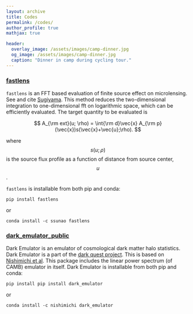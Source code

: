 ```yaml
---
layout: archive
title: Codes
permalink: /codes/
author_profile: true
mathjax: true

header:
  overlay_image: /assets/images/camp-dinner.jpg
  og_image: /assets/images/camp-dinner.jpg
  caption: "Dinner in camp during cycling tour."
---
```


### [fastlens](https://github.com/git-sunao/fft-extended-source)

`fastlens` is an FFT based evaluation of finite source effect on microlensing. See and cite [Sugiyama](https://arxiv.org/abs/2203.06637).
This method reduces the two-dimensional integration to one-dimensional fft on logarithmic space, which can be efficiently evaluated.
The target quantity to be evaluated is

$$
A_{\rm ext}(u; \rho) = \int{\rm d}\vec{x} A_{\rm p}(\vec{x})s(\vec{x}+\vec{u};\rho).
$$

where $$s(u;\rho)$$ is the source flux profile as a function of distance from source center, $$u$$.

`fastlens` is installable from both pip and conda:
```
pip install fastlens
```
or 
```
conda install -c ssunao fastlens
```

### [dark_emulator_public](https://github.com/DarkQuestCosmology/dark_emulator_public)

Dark Emulator is an emulator of cosmological dark matter halo statistics.
Dark Emulator is a part of the [dark quest project](https://darkquestcosmology.github.io/).
This is based on [Nishimichi et al](https://arxiv.org/abs/1811.09504).
This package includes the linear power spectrum (of CAMB) emulator in itself.
Dark Emulator is installable from both pip and conda:
```
pip install pip install dark_emulator
```
or 
```
conda install -c nishimichi dark_emulator
```
